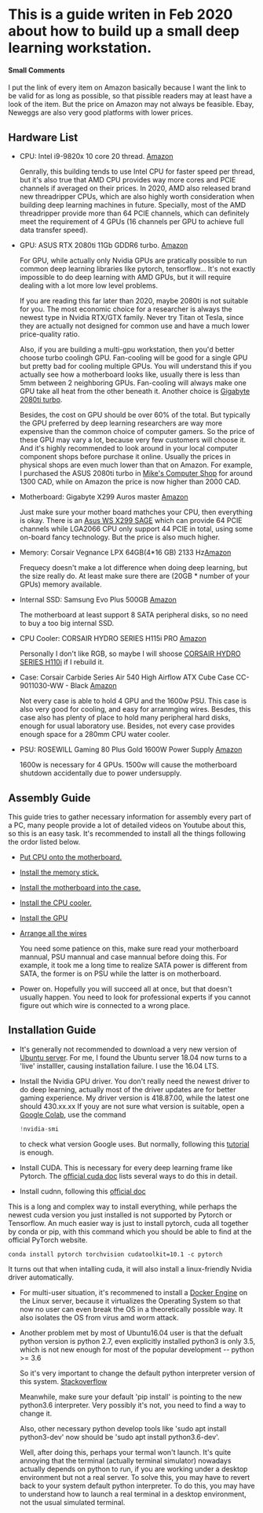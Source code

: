 # This is a guide writen in Feb 2020 about how to build up a small deep learning workstation.

#### Small Comments

I put the link of every item on Amazon basically because I want the link to be valid for as long as possible, so that pissible readers may at least have a look of the item. But the price on Amazon may not always be feasible. Ebay, Neweggs are also very good platforms with lower prices.
## Hardware List
* CPU: Intel i9-9820x 10 core 20 thread. [Amazon](https://www.amazon.ca/Intel-i9-9820X-Processor-Unlocked-Processors/dp/B07KCCH7JL/ref=sr_1_1?keywords=9820x&qid=1581821067&sr=8-1)
  
  Genrally, this building tends to use Intel CPU for faster speed per thread, but it's also true that AMD CPU provides way more cores and PCIE channels if averaged on their prices. In 2020, AMD also released brand new threadripper CPUs, which are also highly worth consideration when building deep learning machines in future. Specially, most of the AMD threadripper provide more than 64 PCIE channels, which can definitely meet the requirement of 4 GPUs (16 channels per GPU to achieve full data transfer speed).

* GPU: ASUS RTX 2080ti 11Gb GDDR6 turbo. [Amazon](https://www.amazon.ca/GeForce%C2%AE-Turbo-Type-C-Graphics-TURBO-RTX2080TI-11G/dp/B07GK2LWDL/ref=sr_1_1?keywords=2080ti+turbo&qid=1581822891&sr=8-1)
  
  For GPU, while actually only Nvidia GPUs are pratically possible to run common deep learning libraries like pytorch, tensorflow... It's not exactly impossible to do deep learning with AMD GPUs, but it will require dealing with a lot more low level problems.

  If you are reading this far later than 2020, maybe 2080ti is not suitable for you. The most economic choice for a researcher is always the newest type in Nvidia RTX/GTX family. Never try Titan ot Tesla, since they are actually not designed for common use and have a much lower price-quality ratio.

  Also, if you are building a multi-gpu workstation, then you'd better choose turbo coolingh GPU. Fan-cooling will be good for a single GPU but pretty bad for cooling multiple GPUs. You will understand this if you actually see how a motherboard looks like, usually there is less than 5mm between 2 neighboring GPUs. Fan-cooling will always make one GPU take all heat from the other beneath it. Another choice is [Gigabyte 2080ti turbo](https://www.gigabyte.com/ca/Graphics-Card/GV-N208TTURBO-11GC-rev-10#kf).

  Besides, the cost on GPU should be over 60% of the total. But typically the GPU preferred by deep learning researchers are way more expensive than the common choice of computer gamers. So the price of these GPU may vary a lot, because very few customers will choose it. And it's highly recommended to look around in your local computer component shops before purchase it online. Usually the prices in physical shops are even much lower than that on Amazon. For example, I purchased the ASUS 2080ti turbo in [Mike's Computer Shop](https://mikescomputershop.com/) for around 1300 CAD, while on Amazon the price is now higher than 2000 CAD.

* Motherboard: Gigabyte X299 Auros master [Amazon](https://www.amazon.ca/GIGABYTE-X299-AORUS-Master-Motherboards/dp/B07KZGRCV3/ref=sr_1_5?keywords=auros+master&qid=1581823394&sr=8-5)
  
  Just make sure your mother board mathches your CPU, then everything is okay. There is an [Asus WS X299 SAGE](https://www.amazon.ca/Asus-X299-SAGE-Workstation-Motherboard/dp/B07GKZ5NRB/ref=sr_1_1?keywords=motherboard+x299+sage&qid=1581823480&sr=8-1) which can provide 64 PCIE channels while LGA2066 CPU only support 44 PCIE in total, using some on-board fancy technology. But the price is also much higher. 
* Memory: Corsair Vegnance LPX 64GB(4*16 GB) 2133 Hz[Amazon](https://www.amazon.ca/Corsair-Vengeance-288-Pin-Memory-CMK32GX4M2B3200C16/dp/B0196QNBU4/ref=sr_1_3?keywords=corsair%2Bvengeance%2Blpx%2B32gb&qid=1581825095&sr=8-3&th=1)
  
  Frequecy doesn't make a lot difference when doing deep learning, but the size really do. At least make sure there are (20GB * number of your GPUs) memory available.

* Internal SSD: Samsung Evo Plus 500GB [Amazon](https://www.amazon.ca/Samsung-970-EVO-Plus-MZ-V7S500B/dp/B07M7Q21N7/ref=sr_1_1?keywords=samsung+evo+plus&qid=1581825281&sr=8-1)
  
  The motherboard at least support 8 SATA peripheral disks, so no need to buy a too big internal SSD.
* CPU Cooler: CORSAIR HYDRO SERIES H115i PRO [Amazon](https://www.amazon.ca/CORSAIR-Radiator-Advanced-Lighting-Software/dp/B077G3C6HH/ref=sr_1_1_sspa?keywords=corsair+cooler+h115i+pro&qid=1581827696&sr=8-1-spons&psc=1&spLa=ZW5jcnlwdGVkUXVhbGlmaWVyPUEzOTJQT1FMR1VHUk8wJmVuY3J5cHRlZElkPUEwMDMwMjk0MUFWNExBOVVKQ1ZGNyZlbmNyeXB0ZWRBZElkPUEwODUxNjg3MlZPVjhPWFQ1SDlFOCZ3aWRnZXROYW1lPXNwX2F0ZiZhY3Rpb249Y2xpY2tSZWRpcmVjdCZkb05vdExvZ0NsaWNrPXRydWU=)
  
  Personally I don't like RGB, so maybe I will shoose [CORSAIR HYDRO SERIES H110i](https://www.amazon.ca/CORSAIR-Radiator-Advanced-Lighting-Software/dp/B019955W7C/ref=sr_1_1_sspa?keywords=corsair%2Bcooler%2Bh115i%2Bpro&qid=1581827696&sr=8-1-spons&spLa=ZW5jcnlwdGVkUXVhbGlmaWVyPUEzOTJQT1FMR1VHUk8wJmVuY3J5cHRlZElkPUEwMDMwMjk0MUFWNExBOVVKQ1ZGNyZlbmNyeXB0ZWRBZElkPUEwODUxNjg3MlZPVjhPWFQ1SDlFOCZ3aWRnZXROYW1lPXNwX2F0ZiZhY3Rpb249Y2xpY2tSZWRpcmVjdCZkb05vdExvZ0NsaWNrPXRydWU&th=1) if I rebuild it.

* Case: Corsair Carbide Series Air 540 High Airflow ATX Cube Case CC-9011030-WW - Black [Amazon](https://www.amazon.ca/Corsair-Carbide-High-Airflow-CC-9011030-WW/dp/B00D6GINF4/ref=sr_1_8?crid=28BM1OFBFX3CN&keywords=corsair+atx+case&qid=1581829077&sprefix=corsair+ATX%2Caps%2C205&sr=8-8)
  
  Not every case is able to hold 4 GPU and the 1600w PSU. This case is also very good for cooling, and easy for arranmging wires. Besdes, this case also has plenty of place to hold many peripheral hard disks, enough for usual laboratory use. Besides, not every case provides enough space for a 280mm CPU water cooler.
* PSU: ROSEWILL Gaming 80 Plus Gold 1600W Power Supply [Amazon](https://www.amazon.ca/ROSEWILL-HERCULES-Certified-Extra-long-CrossFire/dp/B00PCLGZOC/ref=sr_1_7?keywords=power+1600w&qid=1581829211&sr=8-7)
  
  1600w is necessary for 4 GPUs. 1500w will cause the motherboard shutdown accidentally due to power undersupply.

## Assembly Guide
This guide tries to gather necessary information for assembly every part of a PC, many people provide a lot of detailed videos on Youtube about this, so this is an easy task. It's recommended to install all the things following the ordor listed below.
* [Put CPU onto the motherboard.](https://www.youtube.com/watch?v=_zojIW-2DD8)
* [Install the memory stick.](https://www.youtube.com/watch?v=v3J9VtWMEE8) 
* [Install the motherboard into the case.](https://www.youtube.com/watch?v=oI4TZGLxy78)
* [Install the CPU cooler.](https://www.youtube.com/watch?v=UWt22EV8m3Q)
* [Install the GPU](https://www.youtube.com/watch?v=HoLv2s23mMQ)
* [Arrange all the wires](https://www.youtube.com/watch?v=UixqA7Exk_I)
  
  You need some patience on this, make sure read your motherboard mannual, PSU mannual and case mannual before doing this. For example, it took me a long time to realize SATA power is different from SATA, the former is on PSU while the latter is on motherboard.
* Power on. Hopefully you will succeed all at once, but that doesn't usually happen. You need to look for professional experts if you cannot figure out which wire is connected to a wrong place.  

## Installation Guide
* It's generally not recommended to download a very new version of [Ubuntu server](https://ubuntu.com/download/server). For me, I found the Ubuntu server 18.04 now turns to a 'live' installler, causing installation failure. I use the 16.04 LTS.

* Install the Nvidia GPU driver. You don't really need the newest driver to do deep learning, actually most of the driver updates are for better gaming experience. My driver version is 418.87.00, while the latest one should 430.xx.xx If youy are not sure what version is suitable, open a [Google Colab](https://colab.research.google.com/), use the command 

  ```python
  !nvidia-smi
  ```
  to check what version Google uses. But normally, following this [tutorial](https://www.linuxbabe.com/ubuntu/install-nvidia-driver-ubuntu-18-04) is enough. 
* Install CUDA. This is necessary for every deep learning frame like Pytorch. The [official cuda doc](https://docs.nvidia.com/cuda/cuda-installation-guide-linux/index.html) lists several ways to do this in detail.
* Install cudnn, following this [official doc](https://docs.nvidia.com/deeplearning/sdk/cudnn-install/index.html)

This is a long and complex way to install everything, while perhaps the newest cuda version you just installed is not supported by Pytorch or Tensorflow. An much easier way is just to install pytorch, cuda all together by conda or pip, with this command which you should be able to find at the official PyTorch website.
```shell
conda install pytorch torchvision cudatoolkit=10.1 -c pytorch
```  
It turns out that when intalling cuda, it will also install a linux-friendly Nvidia driver automatically.

* For multi-user situation, it's recommened to install a [Docker Engine](https://docs.docker.com/install/linux/docker-ce/ubuntu/) on the Linux server, because it virtualizes the Operating System so that now no user can even break the OS in a theoretically possible way. It also isolates the OS from virus amd worm attack.
* Another problem met by most of Ubuntu16.04 user is that the defualt python version is python 2.7, even explicitly installed python3 is only 3.5, which is not new enough for most of the popular development -- python >= 3.6

  So it's very important to change the default python interpreter version of this system. [Stackoverflow](https://stackoverflow.com/questions/43621584/why-cant-i-install-python3-6-dev-on-ubuntu16-04)

  Meanwhile, make sure your default 'pip install' is pointing to the new python3.6 interpreter. Very possibly it's not, you need to find a way to change it.

  Also, other necessary python develop tools like 'sudo apt install python3-dev' now should be 'sudo apt install python3.6-dev'.

  Well, after doing this, perhaps your termal won't launch. It's quite annoying that the terminal (actually terminal simulator) nowadays actually depends on python to run, if you are working under a desktop environment but not a real server. To solve this, you may have to revert back to your system default python interpreter. To do this, you may have to understand how to launch a real terminal in a desktop environment, not the usual simulated terminal.
    
